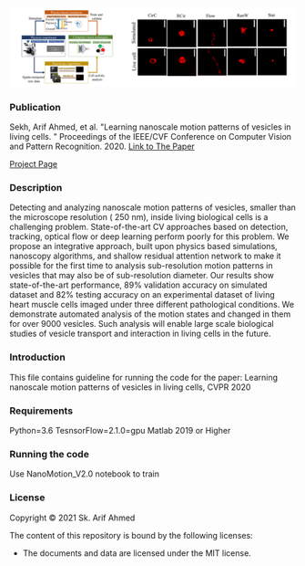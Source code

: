 ![Examples](img/f1.png)

### Publication
Sekh, Arif Ahmed, et al. "Learning nanoscale motion patterns of vesicles in living cells.
" Proceedings of the IEEE/CVF Conference on Computer Vision and Pattern Recognition. 2020. 
[Link to The Paper](https://openaccess.thecvf.com/content_CVPR_2020/html/Sekh_Learning_Nanoscale_Motion_Patterns_of_Vesicles_in_Living_Cells_CVPR_2020_paper.html)

[Project Page](https://nanoscalemotion.github.io/)


### Description
Detecting and analyzing nanoscale motion patterns of vesicles, smaller than the microscope resolution ( 250 nm), inside living biological cells is a challenging problem. 
State-of-the-art CV approaches based on detection, tracking, optical flow or deep learning perform poorly for this problem. We propose an integrative approach, built upon physics based simulations, 
nanoscopy algorithms, and shallow residual attention network to make it possible for the first time to analysis sub-resolution motion patterns in vesicles that may also be of sub-resolution diameter. 
Our results show state-of-the-art performance, 89% validation accuracy on simulated dataset and 82% testing accuracy on an experimental dataset of living heart muscle cells imaged under three 
different pathological conditions. We demonstrate automated analysis of the motion states and changed in them for over 9000 vesicles. Such analysis will enable large scale 
biological studies of vesicle transport and interaction in living cells in the future.

### Introduction
This file contains guideline for running the code for the paper:
Learning nanoscale motion patterns of vesicles in living cells, CVPR 2020

### Requirements
Python=3.6
TesnsorFlow=2.1.0=gpu
Matlab 2019 or Higher
 
### Running the code
Use NanoMotion_V2.0 notebook to train

### License

Copyright © 2021 Sk. Arif Ahmed

The content of this repository is bound by the following licenses:

- The documents and data are licensed under the MIT license.
